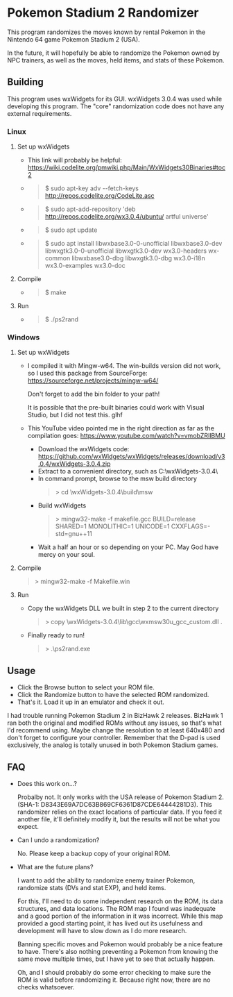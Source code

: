 # Pokemon Stadium 2 Randomizer

This program randomizes the moves known by rental Pokemon in the Nintendo 64 game Pokemon Stadium 2 (USA).

In the future, it will hopefully be able to randomize the Pokemon owned by NPC trainers, as well as the moves, held items, and stats of these Pokemon.

## Building

This program uses wxWidgets for its GUI. wxWidgets 3.0.4 was used while developing this program. The "core" randomization code does not have any external requirements. 

### Linux

1. Set up wxWidgets
    * This link will probably be helpful: https://wiki.codelite.org/pmwiki.php/Main/WxWidgets30Binaries#toc2
    * > $ sudo apt-key adv --fetch-keys http://repos.codelite.org/CodeLite.asc
    * > $ sudo apt-add-repository 'deb http://repos.codelite.org/wx3.0.4/ubuntu/ artful universe'
    * > $ sudo apt update
    * > $ sudo apt install libwxbase3.0-0-unofficial libwxbase3.0-dev libwxgtk3.0-0-unofficial libwxgtk3.0-dev wx3.0-headers wx-common libwxbase3.0-dbg libwxgtk3.0-dbg wx3.0-i18n wx3.0-examples wx3.0-doc

2. Compile 
    * > $ make

3. Run
    * > $ ./ps2rand

### Windows

1. Set up wxWidgets
    * I compiled it with Mingw-w64. The win-builds version did not work, so I used this package from SourceForge: https://sourceforge.net/projects/mingw-w64/
    
        Don't forget to add the bin folder to your path!

        It is possible that the pre-built binaries could work with Visual Studio, but I did not test this. glhf 

    * This YouTube video pointed me in the right direction as far as the compilation goes: https://www.youtube.com/watch?v=vmobZRIlBMU
        * Download the wxWidgets code:
        https://github.com/wxWidgets/wxWidgets/releases/download/v3.0.4/wxWidgets-3.0.4.zip
        * Extract to a convenient directory, such as C:\wxWidgets-3.0.4\
        * In command prompt, browse to the msw build directory
            > \> cd \wxWidgets-3.0.4\build\msw
        * Build wxWidgets
            > \> mingw32-make -f makefile.gcc BUILD=release SHARED=1 MONOLITHIC=1 UNICODE=1 CXXFLAGS=-std=gnu++11 
        * Wait a half an hour or so depending on your PC. May God have mercy on your soul.

2. Compile

    > \> mingw32-make -f Makefile.win

3. Run
    * Copy the wxWidgets DLL we built in step 2 to the current directory
        > \> copy \wxWidgets-3.0.4\lib\gcc\wxmsw30u_gcc_custom.dll .
    * Finally ready to run!
        > \> .\ps2rand.exe


## Usage

* Click the Browse button to select your ROM file.
* Click the Randomize button to have the selected ROM randomized.
* That's it. Load it up in an emulator and check it out. 

I had trouble running Pokemon Stadium 2 in BizHawk 2 releases. BizHawk 1 ran both the original and modified ROMs without any issues, so that's what I'd recommend using. Maybe change the resolution to at least 640x480 and don't forget to configure your controller. Remember that the D-pad is used exclusively, the analog is totally unused in both Pokemon Stadium games.

## FAQ

* Does this work on...?

    Probalby not. It only works with the USA release of Pokemon Stadium 2. (SHA-1: D8343E69A7DC63B869CF6361D87CDE64444281D3). This randomizer relies on the exact locations of particular data. If you feed it another file, it'll definitely modify it, but the results will not be what you expect.

* Can I undo a randomization?

    No. Please keep a backup copy of your original ROM.

* What are the future plans?

    I want to add the ability to randomize enemy trainer Pokemon, randomize stats (DVs and stat EXP), and held items. 
    
    For this, I'll need to do some independent research on the ROM, its data structures, and data locations. The ROM map I found was inadequate and a good portion of the information in it was incorrect. While this map provided a good starting point, it has lived out its usefulness and development will have to slow down as I do more research. 

    Banning specific moves and Pokemon would probably be a nice feature to have. There's also nothing preventing a Pokemon from knowing the same move multiple times, but I have yet to see that actually happen. 

    Oh, and I should probably do some error checking to make sure the ROM is valid before randomizing it. Because right now, there are no checks whatsoever. 
